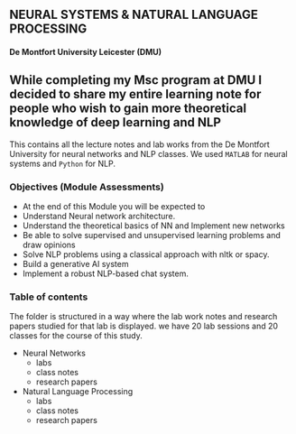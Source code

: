 ## NEURAL SYSTEMS & NATURAL LANGUAGE PROCESSING

#### De Montfort University Leicester (DMU)

While completing my Msc program at DMU I decided to share my entire learning note for people who wish to gain more theoretical knowledge of deep learning and NLP
---

This contains all the lecture notes and  lab works from the De Montfort University for neural networks and NLP classes. 
We used `MATLAB` for neural systems and `Python` for NLP. 

### Objectives (Module Assessments)

- At the end of this Module you will be expected to
 - Understand Neural network architecture.
 - Understand the theoretical basics of NN and Implement new networks
 - Be able to solve supervised and unsupervised learning problems and draw opinions
 - Solve NLP problems using a classical approach with nltk or spacy.
 - Build a generative AI system
 - Implement a robust NLP-based chat system.

### Table of contents

The folder is structured in a way where the lab work notes and research papers studied for that lab is displayed. 
we have 20 lab sessions and 20 classes for the course of this study.

- Neural Networks
    - labs
    - class notes
    - research papers 
- Natural Language Processing
    - labs
    - class notes
    - research papers 
